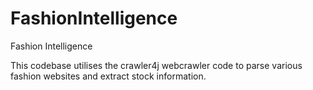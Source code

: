 FashionIntelligence
===================

Fashion Intelligence

This codebase utilises the crawler4j webcrawler code to parse various fashion websites and extract stock information. 
